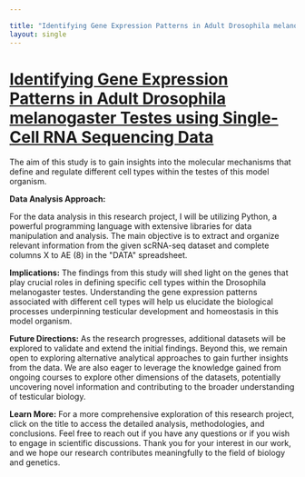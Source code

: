 ```yaml
---

title: "Identifying Gene Expression Patterns in Adult Drosophila melanogaster Testes using Single-Cell RNA Sequencing Data"
layout: single
---
```


#  [**Identifying Gene Expression Patterns in Adult Drosophila melanogaster Testes using Single-Cell RNA Sequencing Data**](portfolio-1.md)

The aim of this study is to gain insights into the molecular mechanisms that define and regulate different cell types within the testes of this model organism.

**Data Analysis Approach:**

For the data analysis in this research project, I will be utilizing Python, a powerful programming language with extensive libraries for data manipulation and analysis. The main objective is to extract and organize relevant information from the given scRNA-seq dataset and complete columns X to AE (8) in the "DATA" spreadsheet.

**Implications:** The findings from this study will shed light on the genes that play crucial roles in defining specific cell types within the Drosophila melanogaster testes. Understanding the gene expression patterns associated with different cell types will help us elucidate the biological processes underpinning testicular development and homeostasis in this model organism.

**Future Directions:** As the research progresses, additional datasets will be explored to validate and extend the initial findings. Beyond this, we remain open to exploring alternative analytical approaches to gain further insights from the data. We are also eager to leverage the knowledge gained from ongoing courses to explore other dimensions of the datasets, potentially uncovering novel information and contributing to the broader understanding of testicular biology.

**Learn More:** For a more comprehensive exploration of this research project, click on the title to access the detailed analysis, methodologies, and conclusions. Feel free to reach out if you have any questions or if you wish to engage in scientific discussions. Thank you for your interest in our work, and we hope our research contributes meaningfully to the field of biology and genetics.
